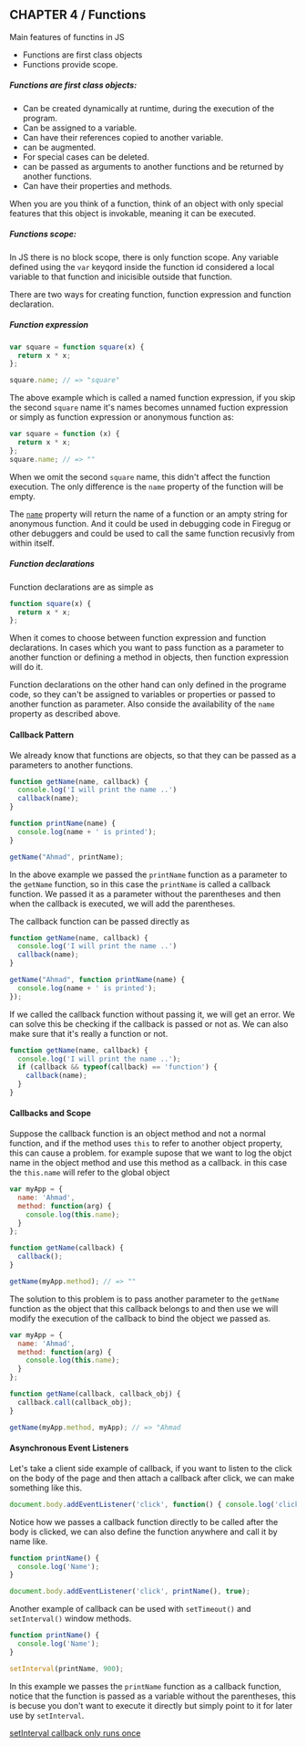## CHAPTER 4 / Functions

Main features of functins in JS

- Functions are first class objects
- Functions provide scope.

##### Functions are first class objects:

- Can be created dynamically at runtime, during the execution of the program.
- Can be assigned to a variable.
- Can have their references copied to another variable.
- can be augmented.
- For special cases can be deleted.
- can be passed as arguments to another functions and be returned by another functions.
- Can have their properties and methods.

When you are you think of a function, think of an object with only special features that this object is invokable, meaning it can be executed.

##### Functions scope:

In JS there is no block scope, there is only function scope. Any variable defined using the `var` keyqord inside the function id considered a local variable to that function and inicisible outside that function.

There are two ways for creating function, function expression and function declaration.

##### Function expression

``` javascript
var square = function square(x) {
  return x * x;
};

square.name; // => "square"
```

The above example which is called a named function expression, if you skip the second `square` name it's names becomes unnamed fuction expression or simply as function expression or anonymous function as:

``` javascript
var square = function (x) {
  return x * x;
};
square.name; // => ""
```

When we omit the second `square` name, this didn't affect the function execution. The only difference is the `name` property of the function will be empty.

The [`name`](https://developer.mozilla.org/en-US/docs/Web/JavaScript/Reference/Global_Objects/Function/name) property will return the name of a function or an ampty string for anonymous function. And it could be used in debugging code in Firegug or other debuggers and could be used to call the same function recusivly from within itself.

##### Function declarations

Function declarations are as simple as

``` javascript
function square(x) {
  return x * x;
};
```

When it comes to choose between function expression and function declarations. In cases which you want to pass function as a parameter to another function or defining a method in objects, then function expression will do it.

Function declarations on the other hand can only defined in the programe code, so they can't be assigned to variables or properties or passed to another function as parameter. Also conside the availability of the `name` property as described above.


#### Callback Pattern

We already know that functions are objects, so that they can be passed as a parameters to another functions.

``` javascript
function getName(name, callback) {
  console.log('I will print the name ..')
  callback(name);
}

function printName(name) {
  console.log(name + ' is printed');
}

getName("Ahmad", printName);
```

In the above example we passed the `printName` function as a parameter to the `getName` function, so in this case the `printName` is called a callback function. We passed it as a parameter without the parentheses and then when the callback is executed, we will add the parentheses.

The callback function can be passed directly as

``` javascript
function getName(name, callback) {
  console.log('I will print the name ..')
  callback(name);
}

getName("Ahmad", function printName(name) {
  console.log(name + ' is printed');
});
```

If we called the callback function without passing it, we will get an error. We can solve this be checking if the callback is passed or not as. We can also make sure that it's really a function or not.

``` javascript
function getName(name, callback) {
  console.log('I will print the name ..');
  if (callback && typeof(callback) == 'function') {
    callback(name);
  }
}
```

#### Callbacks and Scope

Suppose the callback function is an object method and not a normal function, and if the method uses `this` to refer to another object property, this can cause a problem. for example supose that we want to log the objct name in the object method and use this method as a callback. in this case the `this.name` will refer to the global object

``` javascript
var myApp = {
  name: 'Ahmad',
  method: function(arg) {
    console.log(this.name);
  }
};

function getName(callback) {
  callback();
}

getName(myApp.method); // => ""
```

The solution to this problem is to pass another parameter to the `getName` function as the object that this callback belongs to and then use we will modify the execution of the callback to bind the object we passed as.

``` javascript
var myApp = {
  name: 'Ahmad',
  method: function(arg) {
    console.log(this.name);
  }
};

function getName(callback, callback_obj) {
  callback.call(callback_obj);
}

getName(myApp.method, myApp); // => "Ahmad
```

#### Asynchronous Event Listeners

Let's take a client side example of callback, if you want to listen to the click on the body of the page and then attach a callback after click, we can make something like this.

``` javascript
document.body.addEventListener('click', function() { console.log('clicked'); }, true);
```

Notice how we passes a callback function directly to be called after the body is clicked, we can also define the function anywhere and call it by name like.

``` javascript
function printName() {
  console.log('Name');
}

document.body.addEventListener('click', printName(), true);
```

Another example of callback can be used with `setTimeout()` and `setInterval()` window methods.

``` javascript
function printName() {
  console.log('Name');
}

setInterval(printName, 900);
```

In this example we passes the `printName` function as a callback function, notice that the function is passed as a variable without the parentheses, this is becuse you don't want to execute it directly but simply point to it for later use by `setInterval`.

[setInterval callback only runs once](http://stackoverflow.com/questions/10182714/setinterval-callback-only-runs-once)
